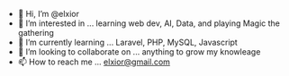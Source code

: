 - 👋 Hi, I’m @elxior
- 👀 I’m interested in ... learning web dev, AI, Data, and playing Magic the gathering
- 🌱 I’m currently learning ... Laravel, PHP, MySQL, Javascript
- 💞️ I’m looking to collaborate on ... anything to grow my knowleage 
- 📫 How to reach me ... elxior@gmail.com

<!---
elxior/elxior is a ✨ special ✨ repository because its `README.md` (this file) appears on your GitHub profile.
You can click the Preview link to take a look at your changes.
--->
